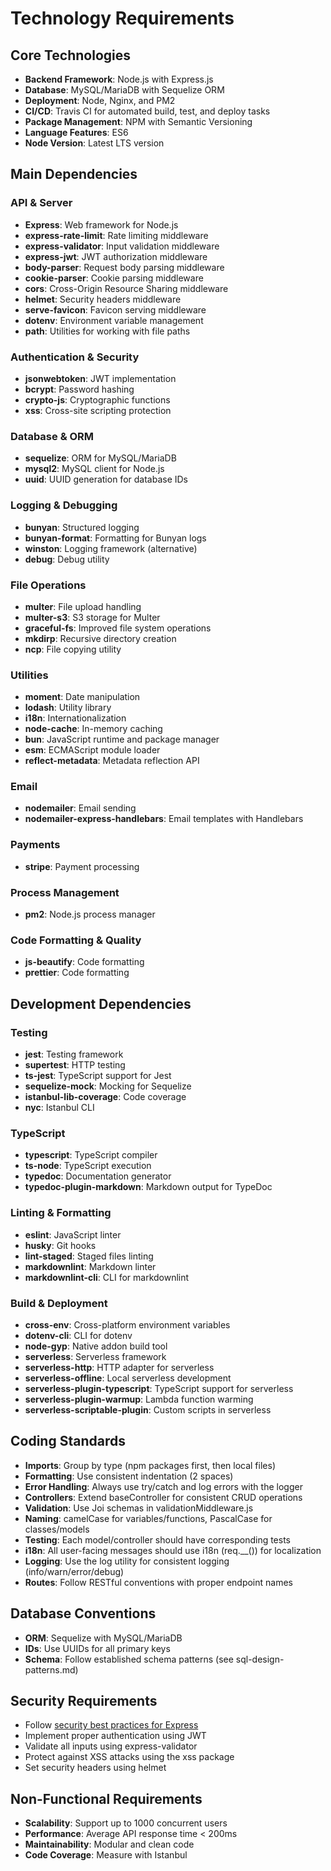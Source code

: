 # Technology Requirements

## Core Technologies

* **Backend Framework**: Node.js with Express.js
* **Database**: MySQL/MariaDB with Sequelize ORM
* **Deployment**: Node, Nginx, and PM2
* **CI/CD**: Travis CI for automated build, test, and deploy tasks
* **Package Management**: NPM with Semantic Versioning
* **Language Features**: ES6
* **Node Version**: Latest LTS version

## Main Dependencies

### API & Server

* **Express**: Web framework for Node.js
* **express-rate-limit**: Rate limiting middleware
* **express-validator**: Input validation middleware
* **express-jwt**: JWT authorization middleware
* **body-parser**: Request body parsing middleware
* **cookie-parser**: Cookie parsing middleware
* **cors**: Cross-Origin Resource Sharing middleware
* **helmet**: Security headers middleware
* **serve-favicon**: Favicon serving middleware
* **dotenv**: Environment variable management
* **path**: Utilities for working with file paths

### Authentication & Security

* **jsonwebtoken**: JWT implementation
* **bcrypt**: Password hashing
* **crypto-js**: Cryptographic functions
* **xss**: Cross-site scripting protection

### Database & ORM

* **sequelize**: ORM for MySQL/MariaDB
* **mysql2**: MySQL client for Node.js
* **uuid**: UUID generation for database IDs

### Logging & Debugging

* **bunyan**: Structured logging
* **bunyan-format**: Formatting for Bunyan logs
* **winston**: Logging framework (alternative)
* **debug**: Debug utility

### File Operations

* **multer**: File upload handling
* **multer-s3**: S3 storage for Multer
* **graceful-fs**: Improved file system operations
* **mkdirp**: Recursive directory creation
* **ncp**: File copying utility

### Utilities

* **moment**: Date manipulation
* **lodash**: Utility library
* **i18n**: Internationalization
* **node-cache**: In-memory caching
* **bun**: JavaScript runtime and package manager
* **esm**: ECMAScript module loader
* **reflect-metadata**: Metadata reflection API

### Email

* **nodemailer**: Email sending
* **nodemailer-express-handlebars**: Email templates with Handlebars

### Payments

* **stripe**: Payment processing

### Process Management

* **pm2**: Node.js process manager

### Code Formatting & Quality

* **js-beautify**: Code formatting
* **prettier**: Code formatting

## Development Dependencies

### Testing

* **jest**: Testing framework
* **supertest**: HTTP testing
* **ts-jest**: TypeScript support for Jest
* **sequelize-mock**: Mocking for Sequelize
* **istanbul-lib-coverage**: Code coverage
* **nyc**: Istanbul CLI

### TypeScript

* **typescript**: TypeScript compiler
* **ts-node**: TypeScript execution
* **typedoc**: Documentation generator
* **typedoc-plugin-markdown**: Markdown output for TypeDoc

### Linting & Formatting

* **eslint**: JavaScript linter
* **husky**: Git hooks
* **lint-staged**: Staged files linting
* **markdownlint**: Markdown linter
* **markdownlint-cli**: CLI for markdownlint

### Build & Deployment

* **cross-env**: Cross-platform environment variables
* **dotenv-cli**: CLI for dotenv
* **node-gyp**: Native addon build tool
* **serverless**: Serverless framework
* **serverless-http**: HTTP adapter for serverless
* **serverless-offline**: Local serverless development
* **serverless-plugin-typescript**: TypeScript support for serverless
* **serverless-plugin-warmup**: Lambda function warming
* **serverless-scriptable-plugin**: Custom scripts in serverless

## Coding Standards

* **Imports**: Group by type (npm packages first, then local files)
* **Formatting**: Use consistent indentation (2 spaces)
* **Error Handling**: Always use try/catch and log errors with the logger
* **Controllers**: Extend baseController for consistent CRUD operations
* **Validation**: Use Joi schemas in validationMiddleware.js
* **Naming**: camelCase for variables/functions, PascalCase for classes/models
* **Testing**: Each model/controller should have corresponding tests
* **i18n**: All user-facing messages should use i18n (req.__()) for localization
* **Logging**: Use the log utility for consistent logging (info/warn/error/debug)
* **Routes**: Follow RESTful conventions with proper endpoint names

## Database Conventions

* **ORM**: Sequelize with MySQL/MariaDB
* **IDs**: Use UUIDs for all primary keys
* **Schema**: Follow established schema patterns (see sql-design-patterns.md)

## Security Requirements

* Follow [security best practices for Express](https://expressjs.com/en/advanced/best-practice-security.html)
* Implement proper authentication using JWT
* Validate all inputs using express-validator
* Protect against XSS attacks using the xss package
* Set security headers using helmet

## Non-Functional Requirements

* **Scalability**: Support up to 1000 concurrent users
* **Performance**: Average API response time < 200ms
* **Maintainability**: Modular and clean code
* **Code Coverage**: Measure with Istanbul